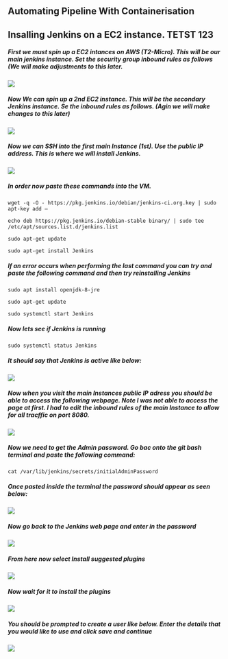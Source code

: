 
## Automating Pipeline With Containerisation
## Insalling Jenkins on a EC2 instance. TETST 123

##### First we must spin up a EC2 intances on AWS (T2-Micro). This will be our main jenkins instance. Set the security group inbound rules as follows (We will make adjustments to this later.

![](images/1.png)

##### Now We can spin up a 2nd EC2 instance. This will be the secondary Jenkins instance. Se the inbound rules as follows. (Agin we will make changes to this later)

![](images/2.png)


##### Now we can SSH into the first main Instance (1st). Use the public IP address. This is where we will install Jenkins.

![](images/3.png)

##### In order now paste these commands into the VM.
```
wget -q -O - https://pkg.jenkins.io/debian/jenkins-ci.org.key | sudo apt-key add –
```
```
echo deb https://pkg.jenkins.io/debian-stable binary/ | sudo tee /etc/apt/sources.list.d/jenkins.list
```
```
sudo apt-get update
```
```
sudo apt-get install Jenkins
```

##### If an error occurs when performing the last command you can try and paste the following command and then try reinstalling Jenkins

```
sudo apt install openjdk-8-jre
```
```
sudo apt-get update
```
```
sudo systemctl start Jenkins
```
##### Now lets see if Jenkins is running

```
sudo systemctl status Jenkins
```
##### It should say that Jenkins is active like below:

![](images/4.png)

##### Now when you visit the main Instances public IP adress you should be able to access the following webpage. Note I was not able to access the page at first. I had to edit the inbound rules of the main Instance to allow for all tracffic on port 8080.

![](images/5.png)

##### Now we need to get the Admin password. Go bac onto the git bash terminal and paste the following command:
```
cat /var/lib/jenkins/secrets/initialAdminPassword
```
##### Once pasted inside the terminal the password should appear as seen below:

![](images/6.png)

##### Now go back to the Jenkins web page and enter in the password

![](images/7.png)

##### From here now select Install suggested plugins

![](images/8.png)

##### Now wait for it to install the plugins

![](images/9.png)

##### You should be prompted to create a user like below. Enter the details that you would like to use and click save and continue

![](images/10.png)

